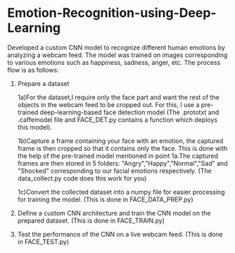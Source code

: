 # Emotion-Recognition-using-Deep-Learning
Developed a custom CNN model to recognize different human emotions by analyzing a webcam feed. The model was trained on images corresponding to various emotions such as happiness, sadness, anger, etc.
The process flow is as follows:
1) Prepare a dataset
  
      1a)For the dataset,I require only the face part and want the rest of the objects in the webcam feed to be cropped out. For this, I use a pre-trained deep-learning-based face detection model (The .prototxt and .caffemodel file and FACE_DET.py contains a function which deploys this model). 
  
      1b)Capture a frame containing your face with an emotion, the captured frame is then cropped so that it contains only the face. This is done with the help of the pre-trained model mentioned in point 1a.The captured frames are then stored in 5 folders: "Angry","Happy","Normal","Sad" and "Shocked" corresponding to our facial emotions respectively. (The data_collect.py code does this work for you)
  
      1c)Convert the collected dataset into a numpy file for easier processing for training the model. (This is done in FACE_DATA_PREP.py)
      
  
2) Define a custom CNN architecture and train the CNN model on the prepared dataset. (This is done in FACE_TRAIN.py)
  
  
3) Test the performance of the CNN on a live webcam feed. (This is done in FACE_TEST.py)
  
